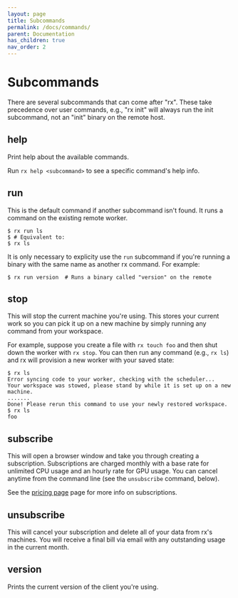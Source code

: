 ```yaml
---
layout: page
title: Subcommands
permalink: /docs/commands/
parent: Documentation
has_children: true
nav_order: 2
---
```


# Subcommands

There are several subcommands that can come after "rx". These take precedence
over user commands, e.g., "rx init" will always run the init subcommand, not
an "init" binary on the remote host.

## help

Print help about the available commands.

Run `rx help <subcommand>` to see a specific command's help info.

## run

This is the default command if another subcommand isn't found. It runs a
command on the existing remote worker.

    $ rx run ls
    $ # Equivalent to:
    $ rx ls

It is only necessary to explicity use the `run` subcommand if you're running
a binary with the same name as another rx command. For example:

    $ rx run version  # Runs a binary called "version" on the remote

## stop

This will stop the current machine you're using. This stores your current work
so you can pick it up on a new machine by simply running any command from your
workspace.

For example, suppose you create a file with `rx touch foo` and then shut
down the worker with `rx stop`. You can then run any command (e.g., `rx ls`)
and rx will provision a new worker with your saved state:

    $ rx ls
    Error syncing code to your worker, checking with the scheduler...
    Your workspace was stowed, please stand by while it is set up on a new machine.
    .......
    Done! Please rerun this command to use your newly restored workspace.
    $ rx ls
    foo

## subscribe

This will open a browser window and take you through creating a subscription.
Subscriptions are charged monthly with a base rate for unlimited CPU usage and
an hourly rate for GPU usage. You can cancel anytime from the command line
(see the `unsubscribe` command, below).

See the [pricing page](https://www.run-rx.com/pricing) page for more info on
subscriptions.

## unsubscribe

This will cancel your subscription and delete all of your data from rx's
machines. You will receive a final bill via email with any outstanding usage
in the current month.

## version

Prints the current version of the client you're using.
